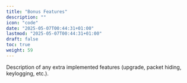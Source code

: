 ```yaml
---
title: "Bonus Features"
description: ""
icon: "code"
date: "2025-05-07T00:44:31+01:00"
lastmod: "2025-05-07T00:44:31+01:00"
draft: false
toc: true
weight: 59
---
```


Description of any extra implemented features (upgrade, packet hiding, keylogging, etc.). 